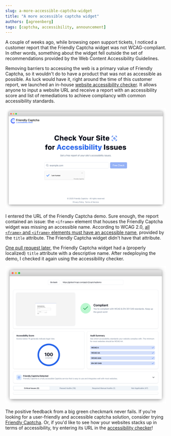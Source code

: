 ```yaml
---
slug: a-more-accessible-captcha-widget
title: "A more accessible captcha widget"
authors: [agreenberg]
tags: [captcha, accessibility, announcement]
---
```


A couple of weeks ago, while browsing open support tickets, I noticed a customer report that the Friendly Captcha widget was not WCAG-compliant. In other words, something about the widget fell outside the set of recommendations provided by the Web Content Accessibility Guidelines.

Removing barriers to accessing the web is a primary value of Friendly Captcha, so it wouldn't do to have a product that was not as accessible as possible. As luck would have it, right around the time of this customer report, we launched an in-house [website accessibility checker](https://accessibilitycheck.friendlycaptcha.com/). It allows anyone to input a website URL and receive a report with an accessibility score and list of remediations to achieve compliancy with common accessibility standards.

![Screenshot of the Friendly Captcha accessibility checker](./a11y-checker.png)

I entered the URL of the Friendly Captcha demo. Sure enough, the report contained an issue: the `<iframe>` element that houses the Friendly Captcha widget was missing an accessible name. According to WCAG 2.0, [all `<frame>` and `<iframe>` elements must have an accessible name](https://www.w3.org/TR/WCAG20-TECHS/H64.html), provided by the `title` attribute. The Friendly Captcha widget didn't have that attribute.

[One pull request later](https://github.com/FriendlyCaptcha/friendly-captcha-sdk/pull/40), the Friendly Captcha widget had a (properly localized) `title` attribute with a descriptive name. After redeploying the demo, I checked it again using the accessibility checker.

![Screenshot of the accessibility report for the Friendly Captcha demo](./fc-demo-report.png)

The positive feedback from a big green checkmark never fails. If you're looking for a user-friendly and accessible captcha solution, consider trying [Friendly Captcha](https://friendlycaptcha.com/). Or, if you'd like to see how your websites stacks up in terms of accessibility, try entering its URL in the [accessibility checker](https://accessibilitycheck.friendlycaptcha.com/)!
